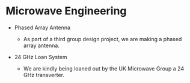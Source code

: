 # Microwave Engineering

- Phased Array Antenna
  - As part of a third group design project, we are making a phased array antenna.

- 24 GHz Loan System
  - We are kindly being loaned out by the UK Microwave Group a 24 GHz transverter.
